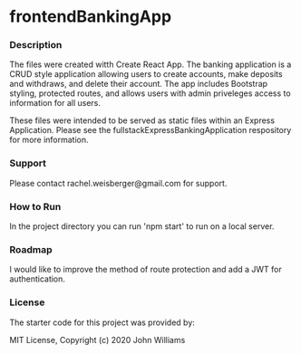 # frontendBankingApp

### Description
<p> The files were created witth Create React App. The banking application is a CRUD style application allowing users to create accounts, make deposits and withdraws, and delete their account. The app includes Bootstrap styling, protected routes, and allows users with admin priveleges access to information for all users.  </p>
<p> These files were intended to be served as static files within an Express Application. Please see the fullstackExpressBankingApplication respository for more information.  <p/>

### Support
<p> Please contact rachel.weisberger@gmail.com for support. </p>

### How to Run
<p> In the project directory you can run 'npm start' to run on a local server. </p> 

### Roadmap
<p> I would like to improve the method of route protection and add a JWT for authentication. </p>

### License
<p> The starter code for this project was provided by:

MIT License, Copyright (c) 2020 John Williams

